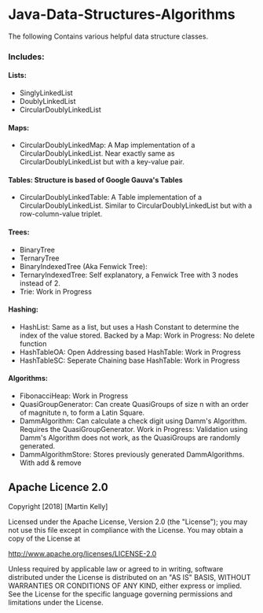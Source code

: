 # Java-Data-Structures-Algorithms
The following Contains various helpful data structure classes.

### Includes:

#### Lists:
* SinglyLinkedList
* DoublyLinkedList
* CircularDoublyLinkedList

#### Maps:
* CircularDoublyLinkedMap: A Map implementation of a CircularDoublyLinkedList. Near exactly same as CircularDoublyLinkedList but with a key-value pair.

#### Tables: Structure is based of Google Gauva's Tables
* CircularDoublyLinkedTable: A Table implementation of a CircularDoublyLinkedList. Similar to CircularDoublyLinkedList but with a row-column-value triplet.

#### Trees:
* BinaryTree
* TernaryTree
* BinaryIndexedTree (Aka Fenwick Tree):
* TernaryIndexedTree: Self explanatory, a Fenwick Tree with 3 nodes instead of 2.
* Trie: Work in Progress

#### Hashing:
* HashList: Same as a list, but uses a Hash Constant to determine the index of the value stored. Backed by a Map: Work in Progress: No delete function
* HashTableOA: Open Addressing based HashTable: Work in Progress
* HashTableSC: Seperate Chaining base HashTable: Work in Progress

#### Algorithms:
* FibonacciHeap: Work in Progress
* QuasiGroupGenerator: Can create QuasiGroups of size n with an order of magnitute n, to form a Latin Square.
* DammAlgorithm: Can calculate a check digit using Damm's Algorithm. Requires the QuasiGroupGenerator. Work in Progress: Validation using Damm's Algorithm does not work, as the QuasiGroups are randomly generated.
* DammAlgorithmStore: Stores previously generated DammAlgorithms. With add & remove

## Apache Licence 2.0
Copyright [2018] [Martin Kelly]

Licensed under the Apache License, Version 2.0 (the "License"); you may not use this file except in compliance with the License. You may obtain a copy of the License at

http://www.apache.org/licenses/LICENSE-2.0

Unless required by applicable law or agreed to in writing, software distributed under the License is distributed on an "AS IS" BASIS, WITHOUT WARRANTIES OR CONDITIONS OF ANY KIND, either express or implied. See the License for the specific language governing permissions and limitations under the License.
